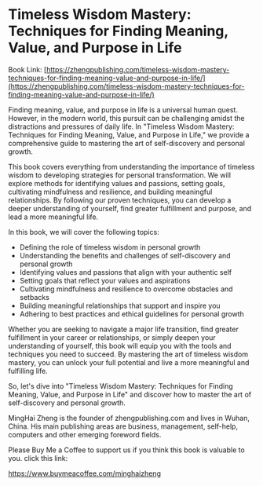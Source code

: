 # Timeless Wisdom Mastery: Techniques for Finding Meaning, Value, and Purpose in Life

Book Link: [https://zhengpublishing.com/timeless-wisdom-mastery-techniques-for-finding-meaning-value-and-purpose-in-life/](https://zhengpublishing.com/timeless-wisdom-mastery-techniques-for-finding-meaning-value-and-purpose-in-life/)

Finding meaning, value, and purpose in life is a universal human quest. However, in the modern world, this pursuit can be challenging amidst the distractions and pressures of daily life. In "Timeless Wisdom Mastery: Techniques for Finding Meaning, Value, and Purpose in Life," we provide a comprehensive guide to mastering the art of self-discovery and personal growth.

This book covers everything from understanding the importance of timeless wisdom to developing strategies for personal transformation. We will explore methods for identifying values and passions, setting goals, cultivating mindfulness and resilience, and building meaningful relationships. By following our proven techniques, you can develop a deeper understanding of yourself, find greater fulfillment and purpose, and lead a more meaningful life.

In this book, we will cover the following topics:

* Defining the role of timeless wisdom in personal growth
* Understanding the benefits and challenges of self-discovery and personal growth
* Identifying values and passions that align with your authentic self
* Setting goals that reflect your values and aspirations
* Cultivating mindfulness and resilience to overcome obstacles and setbacks
* Building meaningful relationships that support and inspire you
* Adhering to best practices and ethical guidelines for personal growth

Whether you are seeking to navigate a major life transition, find greater fulfillment in your career or relationships, or simply deepen your understanding of yourself, this book will equip you with the tools and techniques you need to succeed. By mastering the art of timeless wisdom mastery, you can unlock your full potential and live a more meaningful and fulfilling life.

So, let's dive into "Timeless Wisdom Mastery: Techniques for Finding Meaning, Value, and Purpose in Life" and discover how to master the art of self-discovery and personal growth.

MingHai Zheng is the founder of zhengpublishing.com and lives in Wuhan, China. His main publishing areas are business, management, self-help, computers and other emerging foreword fields.

Please Buy Me a Coffee to support us if you think this book is valuable to you. click this link:

https://www.buymeacoffee.com/minghaizheng
